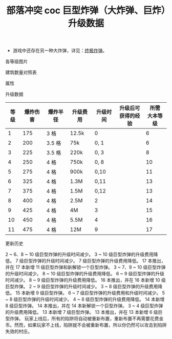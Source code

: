 ﻿---
title: "部落冲突 coc 巨型炸弹（大炸弹、巨炸）升级数据"
navTitle: "巨型炸弹"
shownTitle: "巨型炸弹（大炸弹、巨炸）"
description: "如果你想要的是一场大爆炸，那选巨型炸弹准没错。"
module: upgrade-home
imgFolder: home_buildings/0383
wiki: https://clashofclans.fandom.com/wiki/Giant_Bomb
canonical: /upgrade/0383-Giant-Bomb
---

- 游戏中还存在另一种大炸弹，详见：[终极炸弹](/upgrade/0387-Giga-Bomb)。

<UnitInfo :folder="$frontmatter.imgFolder" imgSrc="Giant_Bomb_info.png" :imgAlt="$frontmatter.navTitle" :description="$frontmatter.description" :isSmallImg="true" />

<SmallTitle>各等级图片</SmallTitle>

<Panel>
    <UnitImgGroup title="常规模型" :folder="$frontmatter.imgFolder">
        <UnitImg imgTitle="1 - 2 级" imgSrc="Giant_Bomb1.png" />
        <UnitImg imgTitle="3 - 4 级" imgSrc="Giant_Bomb3.png" />
        <UnitImg imgTitle="5 - 6 级" imgSrc="Giant_Bomb5.png" />
        <UnitImg imgTitle="7 - 8 级" imgSrc="Giant_Bomb7.png" />
        <UnitImg imgTitle="9 - 10 级" imgSrc="Giant_Bomb9.png" />
        <UnitImg imgTitle="11 级" imgSrc="Giant_Bomb11.png" />
    </UnitImgGroup>
    <UnitImgGroup title="未重新布置" :folder="$frontmatter.imgFolder">
        <UnitImg imgTitle="1 - 2 级" imgSrc="Giant_Bomb1_unarmed.png" />
        <UnitImg imgTitle="3 - 4 级" imgSrc="Giant_Bomb3_unarmed.png" />
        <UnitImg imgTitle="5 - 6 级" imgSrc="Giant_Bomb5_unarmed.png" />
        <UnitImg imgTitle="7 - 8 级" imgSrc="Giant_Bomb7_unarmed.png" />
        <UnitImg imgTitle="9 - 10 级" imgSrc="Giant_Bomb9_unarmed.png" />
        <UnitImg imgTitle="11 级" imgSrc="Giant_Bomb11_unarmed.png" />
    </UnitImgGroup>
</Panel>

<SmallTitle>建筑数量对照表</SmallTitle>

<BuildingNum>
    <BuildingNumRow title="大本等级" num="1 - 5, 6, 7, 8, 9, 10 - 11, 12 - 13, 14 - 16, 17" />
    <BuildingNumRow title="建筑数量" num="    0, 1, 2, 3, 4,       5,       6,       7,  8" />
</BuildingNum>

<SmallTitle>属性</SmallTitle>

<UnitProperties>
    <UnitProperty pKey="占地面积" pValue="2×2" />
    <UnitProperty pKey="伤害类型" pValue="范围伤害" />
    <UnitProperty pKey="作用目标" pValue="仅地面目标" />
    <UnitProperty pKey="触发半径" pValue="2 格" />
    <UnitProperty pKey="爆炸延时" pValue="1.6 秒" />
</UnitProperties>

<SmallTitle>升级数据</SmallTitle>

<script setup>
const tableExtraInfo = [
    {
        "column": 3,
        "type": "cost",
        "gpClass": "building",
        "icon": "Gold"
    },
    {
        "column": 4,
        "type": "time",
        "gpClass": "building"
    },
    {
        "column": 5,
        "type": "exp",
        "icon": "Exp"
    }
];
</script>

<UnitTable :tableExtraInfo="tableExtraInfo">

| 等级 | 爆炸伤害 | 爆炸半径 | 升级费用 |  升级时间 |升级后可<br>获得的经验|所需<br>大本等级|
| ---- |    ---  |    ---  |    ---  |    ---    |         ---        |       ---     |
|   1  |   175   |   3 格  |  12.5k  |    0      |                    |        6      |
|   2  |   200   |  3.5 格 |    75k  |    0, 1   |                    |        6      |
|   3  |   225   |  3.5 格 |   220k  |    0, 3   |                    |        8      |
|   4  |   250   |   4 格  |   750k  |    0, 8   |                    |       10      |
|   5  |   275   |   4 格  |   900k  |    0,10   |                    |       11      |
|   6  |   325   |   4 格  |   1.3M  |    0,11   |                    |       13      |
|   7  |   375   |   4 格  |   1.5M  |    0,12   |                    |       13      |
|   8  |   400   |   4 格  |   2.5M  |    2      |                    |       14      |
|   9  |   425   |   4 格  |     4M  |    3      |                    |       15      |
|  10  |   450   |   4 格  |   5.5M  |    4      |                    |       16      |
|  11  |   475   |   4 格  |    12M  |    9      |                    |       17      |
</UnitTable>

<SmallTitle>更新历史</SmallTitle>

<Timeline>
    <TimelineItem date="2025/03/24">
        <TimelineRow>2 ~ 6、8 ~ 10 级巨型炸弹的升级时间减少。</TimelineRow>
        <TimelineRow>3 ~ 10 级巨型炸弹的升级费用降低。</TimelineRow>
    </TimelineItem>
    <TimelineItem date="2025/02/10">
        <TimelineRow>7 级巨型炸弹的升级时间减少。</TimelineRow>
        <TimelineRow>7 级巨型炸弹的升级费用降低。</TimelineRow>
    </TimelineItem>
    <TimelineItem date="2024/11/25">
        <TimelineRow>17 本推出，并在 17 本新增 11 级巨型炸弹和新解锁一个巨型炸弹。</TimelineRow>
        <TimelineRow>3 ~ 7、9 ~ 10 级巨型炸弹的升级时间减少。</TimelineRow>
        <TimelineRow>8 ~ 10 级巨型炸弹的升级费用降低。</TimelineRow>
    </TimelineItem>
    <TimelineItem date="2024/06/18">
        <TimelineRow>6 ~ 9 级巨型炸弹的升级时间减少。</TimelineRow>
        <TimelineRow>8 ~ 9 级巨型炸弹的升级费用降低。</TimelineRow>
    </TimelineItem>
    <TimelineItem date="2023/12/12">
        <TimelineRow>16 本推出，并在 16 本新增 10 级巨型炸弹。</TimelineRow>
        <TimelineRow>2 ~ 9 级巨型炸弹的升级时间减少。</TimelineRow>
        <TimelineRow>3 ~ 8 级巨型炸弹的升级费用降低。</TimelineRow>
    </TimelineItem>
    <TimelineItem date="2023/06/12">
        <TimelineRow>15 本新增 9 级巨型炸弹。</TimelineRow>
        <TimelineRow>6 ~ 7 级巨型炸弹的升级费用和升级时间减少。</TimelineRow>
    </TimelineItem>
    <TimelineItem date="2022/10/10">
        <TimelineRow>5 ~ 8 级巨型炸弹的升级时间减少。</TimelineRow>
        <TimelineRow>4 ~ 8 级巨型炸弹的升级费用降低。</TimelineRow>
    </TimelineItem>
    <TimelineItem date="2021/06/15">
        <TimelineRow>14 本新增 8 级巨型炸弹。</TimelineRow>
    </TimelineItem>
    <TimelineItem date="2021/04/12">
        <TimelineRow>14 本推出，并在 14 本新解锁一个巨型炸弹。</TimelineRow>
        <TimelineRow>3 ~ 4 级巨型炸弹的升级费用降低。</TimelineRow>
    </TimelineItem>
    <TimelineItem date="2020/12/07">
        <TimelineRow>13 本新增 7 级巨型炸弹。</TimelineRow>
    </TimelineItem>
    <TimelineItem date="2019/12/09">
        <TimelineRow>13 本推出，并在 13 本新增 6 级巨型炸弹。</TimelineRow>
    </TimelineItem>
    <TimelineItem date="2019/04/02">
        <TimelineRow>玩家上线后，所有的陷阱将自动被重新布置，重新布置不再需要花费金币。然而，如果玩家不上线，陷阱就不会被重新布置，所以你仍然可以攻击到陷阱失效的村庄。</TimelineRow>
    </TimelineItem>
    <TimelineItem :historyBottom="true" />
</Timeline>